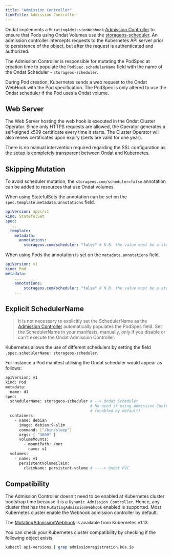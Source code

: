 ```yaml
---
title: "Admission Controller"
linkTitle: Admission Controller
---
```


Ondat implements a `MutatingAdmissionWebhook` [Admission
Controller](https://kubernetes.io/docs/reference/access-authn-authz/extensible-admission-controllers/#what-are-admission-webhooks)
to ensure that Pods using Ondat Volumes use the [storageos-scheduler](/docs/reference/scheduler/_index). An admission controller intercepts
requests to the Kubernetes API server prior to persistence of the object, but
after the request is authenticated and authorized.

The Admission Controller is responsible for mutating the PodSpec at creation time
to populate the `PodSpec.schedulerName` field with the name of the Ondat
Scheduler - `storageos-scheduler`.

During Pod creation, Kubernetes sends a web request to the Ondat
WebHook with the Pod specification. The PodSpec is only altered to use the
Ondat scheduler if the Pod uses a Ondat volume.

## Web Server

The Web Server hosting the web hook is executed in the Ondat Cluster
Operator. Since only HTTPS requests are allowed, the Operator generates a
self-signed x509 certificate every time it starts. The Cluster Operator will
also renew certificates upon expiry (certs are valid for one year).

There is no manual intervention required regarding the SSL configuration as the
setup is completely transparent between Ondat and Kubernetes.

## Skipping Mutation

To avoid scheduler mutation, the `storageos.com/scheduler=false` annotation can
be added to resources that use Ondat volumes.

When using StatefulSets the annotation can be set on the `spec.template.metadata.annotations` field.

```yaml
apiVersion: apps/v1
kind: StatefulSet
spec:
  ...
  template:
    metadata:
      annotations:
        storageos.com/scheduler: "false" # N.B. the value must be a string and not a boolean
```

When using Pods the annotation is set on the `metadata.annotations` field.
```yaml
apiVersion: v1
kind: Pod
metadata:
    ...
    annotations:
        storageos.com/scheduler: "false" # N.B. the value must be a string and not a boolean
    ...
```

## Explicit SchedulerName

> It is not necessary to explicitly set the SchedulerName as the [Admission
> Controller](admission-controller.md)
> automatically populates the PodSpec field. Set the SchedulerName in your
> manifests, manually, only if you disable or can't execute the Ondat
> Admission Controller.

Kubernetes allows the use of different schedulers by setting the field
`.spec.schedulerName: storageos-scheduler`.

For instance a Pod manifest utilising the Ondat scheduler would appear as follows:

```bash
apiVersion: v1
kind: Pod
metadata:
  name: d1
spec:
  schedulerName: storageos-scheduler # --> Ondat Scheduler
                                     # No need if using Admission Controller
                                     # (enabled by default)
  containers:
    - name: debian
      image: debian:9-slim
      command: ["/bin/sleep"]
      args: [ "3600" ]
      volumeMounts:
        - mountPath: /mnt
          name: v1
  volumes:
    - name: v1
      persistentVolumeClaim:
        claimName: persistent-volume # ----> Ondat PVC

```

## Compatibility

The Admission Controller doesn't need to be enabled at Kubernetes cluster
bootstrap time because it is a `Dynamic Admission Controller`. Hence, any
cluster that has the `MutatingAdmissionWebhook` enabled is supported. Most
Kubernetes cluster enable the Webhook admission controller by default.

The
[MutatingAdmissionWebhook](https://kubernetes.io/docs/reference/access-authn-authz/admission-controllers/#mutatingadmissionwebhook)
is available from Kubernetes v1.13.

You can check your Kubernetes cluster compatibility by checking if the
following object exists.

```bash
kubectl api-versions | grep admissionregistration.k8s.io
```
